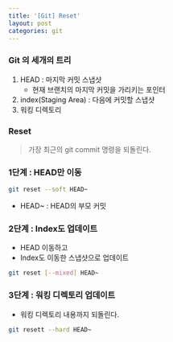 ```yaml
---
title: '[Git] Reset'
layout: post
categories: git
---
```


### Git 의 세개의 트리
1. HEAD : 마지막 커밋 스냅샷
    - 현재 브랜치의 마지막 커밋을 가리키는 포인터
2. index(Staging Area) : 다음에 커밋할 스냅샷
3. 워킹 디렉토리

### Reset
> 가장 최근의 git commit 명령을 되돌린다.

### 1단계 : HEAD만 이동
```bash
git reset --soft HEAD~
```
- HEAD~ : HEAD의 부모 커밋

### 2단계 : Index도 업데이트
- HEAD 이동하고 
- Index도 이동한 스냅샷으로 업데이트

```bash
git reset [--mixed] HEAD~
```

### 3단계 : 워킹 디렉토리 업데이트
- 워킹 디렉토리 내용까지 되돌린다.

```bash
git resett --hard HEAD~
```